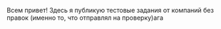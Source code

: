 Всем привет! Здесь я публикую тестовые задания от компаний без правок (именно то, что отправлял на проверку)ага
